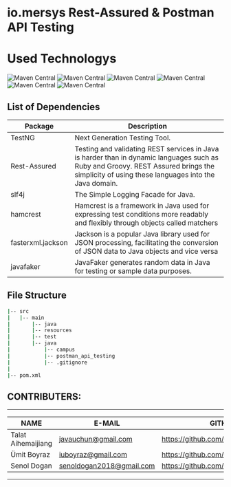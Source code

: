 # io.mersys Rest-Assured & Postman API Testing

# Used Technologys


![Maven Central](https://img.shields.io/maven-central/v/io.rest-assured/rest-assured?versionSuffix=5.3.0&label=Rest-Assured)
![Maven Central](https://img.shields.io/maven-central/v/org.testng/testng?versionSuffix=7.5.1&label=testNG)
![Maven Central](https://img.shields.io/maven-central/v/org.hamcrest/hamcrest-all?versionSuffix=1.3&label=hamcrest)
![Maven Central](https://img.shields.io/maven-central/v/org.slf4j/slf4j-nop?versionSuffix=1.7.32&label=slfj-nop)
![Maven Central](https://img.shields.io/maven-central/v/com.fasterxml.jackson.core/jackson-databind?versionSuffix=2.14.2&label=fasterxml.jackson)
![Maven Central](https://img.shields.io/maven-central/v/com.github.javafaker/javafaker?versionSuffix=1.0.2&label=javafaker)



List of Dependencies
----------------

| Package           | Description                                                                                                                                                                                 |
|-------------------|---------------------------------------------------------------------------------------------------------------------------------------------------------------------------------------------|
| TestNG            | Next Generation Testing Tool.                                                                                                                                                               |
| Rest-Assured      | Testing and validating REST services in Java is harder than in dynamic languages such as Ruby and Groovy. REST Assured brings the simplicity of using these languages into the Java domain. |
| slf4j             | The Simple Logging Facade for Java.                                                                                                                                                         |
| hamcrest          | Hamcrest is a framework in Java used for expressing test conditions more readably and flexibly through objects called matchers                                                              |
| fasterxml.jackson | Jackson is a popular Java library used for JSON processing, facilitating the conversion of JSON data to Java objects and vice versa                                                         |
| javafaker         | JavaFaker generates random data in Java for testing or sample data purposes.                                                                                                                |

## File Structure

```bash
|-- src
|   |-- main
|       |-- java
|       |-- resources
|       |-- test
|       |-- java
|           |-- campus
|           |-- postman_api_testing
|           |-- .gitignore
|
|-- pom.xml

```

## CONTRIBUTERS:
--------------------------------------------------

| NAME               | E-MAIL                   | GITHUB                                 |
|--------------------|--------------------------|----------------------------------------|
| Talat Aihemaijiang | javauchun@gmail.com      | https://github.com/TailaitiAihemaijang |
| Ümit Boyraz        | iuboyraz@gmail.com       | https://github.com/iuboyraz            |
| Senol Dogan        | senoldogan2018@gmail.com | https://github.com/DoganSenol          |

---
